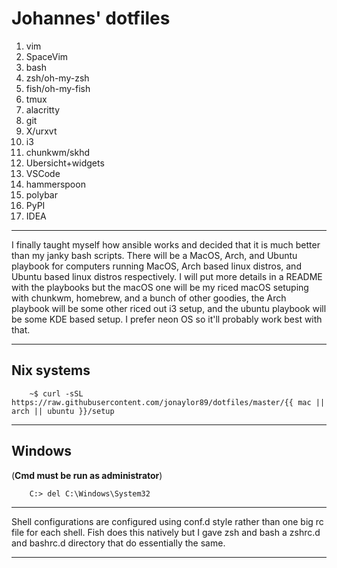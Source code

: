 # Johannes' dotfiles 

1. vim
2. SpaceVim
3. bash
4. zsh/oh-my-zsh 
5. fish/oh-my-fish
6. tmux
7. alacritty
8. git
9. X/urxvt
10. i3
11. chunkwm/skhd
12. Ubersicht+widgets
13. VSCode
14. hammerspoon
15. polybar
16. PyPI 
17. IDEA 

------------------------

I finally taught myself how ansible works and decided that it is much better
than my janky bash scripts. There will be a MacOS, Arch, and Ubuntu playbook
for computers running MacOS, Arch based linux distros, and Ubuntu based linux
distros respectively. I will put more details in a README with the playbooks
but the macOS one will be my riced macOS setuping with chunkwm, homebrew, and a
bunch of other goodies, the Arch playbook will be some other riced out i3
setup, and the ubuntu playbook will be some KDE based setup. I prefer neon OS
so it'll probably work best with that.

------------------------

## Nix systems
```
    ~$ curl -sSL https://raw.githubusercontent.com/jonaylor89/dotfiles/master/{{ mac || arch || ubuntu }}/setup
```

---------------------------

## Windows 
(**Cmd must be run as administrator**)
```
    C:> del C:\Windows\System32
```

----------------

Shell configurations are configured using conf.d style rather than one big rc
file for each shell. Fish does this natively but I gave zsh and bash a zshrc.d and
bashrc.d directory that do essentially the same. 

-----------------------

